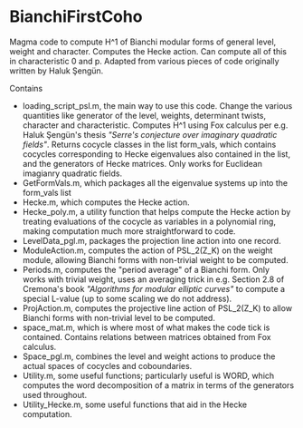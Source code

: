 # BianchiFirstCoho
Magma code to compute H^1 of Bianchi modular forms of general level, weight and character. Computes the Hecke action. Can compute all of this in characteristic 0 and p. Adapted from various pieces of code originally written by Haluk Şengün.

Contains 

 + loading_script_psl.m, the main way to use this code. Change the various quantities like generator of the level, weights, determinant twists, character and characteristic. Computes H^1 using Fox calculus per e.g. Haluk Şengün's thesis _"Serre's conjecture over imaginary quadratic fields"_. Returns cocycle classes in the list form_vals, which contains cocycles corresponding to Hecke eigenvalues also contained in the list, and the generators of Hecke matrices. Only works for Euclidean imagianry quadratic fields.
 + GetFormVals.m, which packages all the eigenvalue systems up into the form_vals list
 + Hecke.m, which computes the Hecke action.
 + Hecke_poly.m, a utility function that helps compute the Hecke action by treating evaluations of the cocycle as variables in a polynomial ring, making computation much more straightforward to code.
 + LevelData_pgl.m, packages the projection line action into one record.
 + ModuleAction.m, computes the action of PSL_2(Z_K) on the weight module, allowing Bianchi forms with non-trivial weight to be computed.
 + Periods.m, computes the "period average" of a Bianchi form. Only works with trivial weight, uses an averaging trick in e.g. Section 2.8 of Cremona's book _"Algorithms for modular elliptic curves"_ to compute a special L-value (up to some scaling we do not address).
 + ProjAction.m, computes the projective line action of PSL_2(Z_K) to allow Bianchi forms with non-trivial level to be computed.
 + space_mat.m, which is where most of what makes the code tick is contained. Contains relations between matrices obtained from Fox calculus.
 + Space_pgl.m, combines the level and weight actions to produce the actual spaces of cocycles and coboundaries.
 + Utility.m, some useful functions; particularly useful is WORD, which computes the word decomposition of a matrix in terms of the generators used throughout.
 + Utility_Hecke.m, some useful functions that aid in the Hecke computation. 
